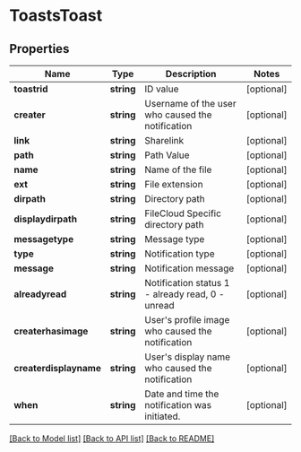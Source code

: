 # ToastsToast

## Properties
Name | Type | Description | Notes
------------ | ------------- | ------------- | -------------
**toastrid** | **string** | ID value | [optional] 
**creater** | **string** | Username of the user who caused the notification | [optional] 
**link** | **string** | Sharelink | [optional] 
**path** | **string** | Path Value | [optional] 
**name** | **string** | Name of the file | [optional] 
**ext** | **string** | File extension | [optional] 
**dirpath** | **string** | Directory path | [optional] 
**displaydirpath** | **string** | FileCloud Specific directory path | [optional] 
**messagetype** | **string** | Message type | [optional] 
**type** | **string** | Notification type | [optional] 
**message** | **string** | Notification message | [optional] 
**alreadyread** | **string** | Notification status 1 - already read, 0 - unread | [optional] 
**createrhasimage** | **string** | User&#39;s profile image who caused the notification | [optional] 
**createrdisplayname** | **string** | User&#39;s display name who caused the notification | [optional] 
**when** | **string** | Date and time the notification was initiated. | [optional] 

[[Back to Model list]](../README.md#documentation-for-models) [[Back to API list]](../README.md#documentation-for-api-endpoints) [[Back to README]](../README.md)


